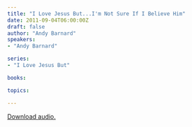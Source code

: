 ```yaml
---
title: "I Love Jesus But...I'm Not Sure If I Believe Him"
date: 2011-09-04T06:00:00Z
draft: false
author: "Andy Barnard"
speakers:
- "Andy Barnard"

series:
- "I Love Jesus But"

books:

topics:

---
```

[Download audio.](https://s3.amazonaws.com/highway/sermons/2011_09/04_I_Love_Jesus_But_Im_Not_Sure_If_I_Believe_Him.mp3)